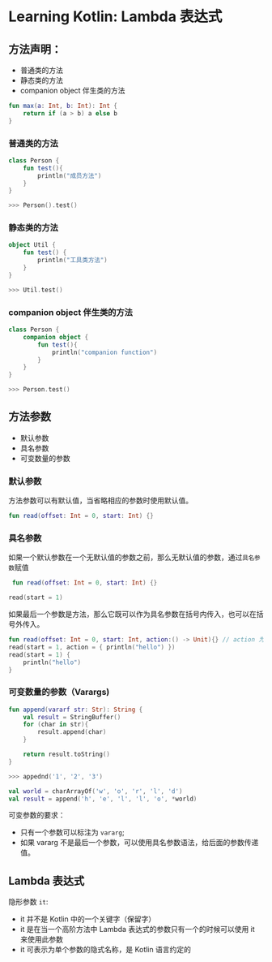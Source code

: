 # Learning Kotlin: Lambda 表达式
## 方法声明：

* 普通类的方法
* 静态类的方法
* companion object 伴生类的方法

```kotlin
fun max(a: Int, b: Int): Int {
    return if (a > b) a else b
}
```

### 普通类的方法

```kotlin
class Person {
    fun test(){
        println("成员方法")
    }
}

>>> Person().test()
```

### 静态类的方法

```kotlin
object Util {
    fun test() {
        println("工具类方法")
    }
}

>>> Util.test()
```

### companion object 伴生类的方法

```kotlin
class Person {
    companion object {
        fun test(){
            println("companion function")
        }
    }
}

>>> Person.test()
```

## 方法参数

* 默认参数
* 具名参数
* 可变数量的参数

### 默认参数

方法参数可以有默认值，当省略相应的参数时使用默认值。

```kotlin
fun read(offset: Int = 0, start: Int) {}
```

### 具名参数

如果一个默认参数在一个无默认值的参数之前，那么无默认值的参数，通过`具名参数`赋值

```kotlin
 fun read(offset: Int = 0, start: Int) {}

read(start = 1)
```

如果最后一个参数是方法，那么它既可以作为具名参数在括号内传入，也可以在括号外传入。

```kotlin
fun read(offset: Int = 0, start: Int, action:() -> Unit){} // action 为方法参数
read(start = 1, action = { println("hello") })
read(start = 1) {
    println("hello")
}
```

### 可变数量的参数（Varargs)

```kotlin
fun append(vararf str: Str): String {
    val result = StringBuffer()
    for (char in str){
        result.append(char)
    }

    return result.toString()
}

>>> appednd('1', '2', '3')
```

```kotlin
val world = charArrayOf('w', 'o', 'r', 'l', 'd')
val result = append('h', 'e', 'l', 'l', 'o', *world)
```

可变参数的要求：

* 只有一个参数可以标注为 `vararg`;
* 如果 vararg 不是最后一个参数，可以使用具名参数语法，给后面的参数传递值。

## Lambda 表达式

隐形参数 `it`:

* it 并不是 Kotlin 中的一个关键字（保留字）
* it 是在当一个高阶方法中 Lambda 表达式的参数只有一个的时候可以使用 it 来使用此参数
* it 可表示为单个参数的隐式名称，是 Kotlin 语言约定的
